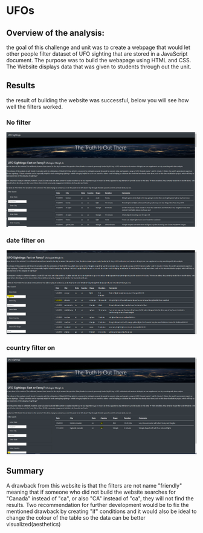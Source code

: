 # UFOs
## Overview of the analysis:
the goal of this challenge and unit was to create a webpage that would let other people filter dataset of UFO sighting that are stored in a JavaScript document. The purpose was to build the webapage using HTML and CSS. The Website displays data that was given to students through out the unit.
## Results
the result of building the website was successful, below you will see how well the filters worked.
### No filter
![png](/STATIC/IMAGES/no_filter.png)
### date filter on
![png](/STATIC/IMAGES/date_filter.png)
### country filter on
![png](/STATIC/IMAGES/country_filter.png)
## Summary
A drawback from this website is that the filters are not name "friendly" meaning that if someone who did not build the website searches for "Canada" instead of "ca", or also "CA" instead of "ca", they will not find the results.
Two recommendation for further development would be to fix the mentioned drawback by creating "if" conditions and it would also be ideal to change the colour of the table so the data can be better visualized(aesthetics)
